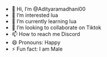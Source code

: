 - 👋 Hi, I’m @Adityaramadhani00
- 👀 I’m interested lua
- 🌱 I’m currently learning lua
- 💞️ I’m looking to collaborate on Tiktok
- 📫 How to reach me Discord
- 😄 Pronouns: Happy
- ⚡ Fun fact: I am Male

<!---
Adityaramadhani00/Adityaramadhani00 is a ✨ special ✨ repository because its `README.md` (this file) appears on your GitHub profile.
You can click the Preview link to take a look at your changes.
--->
